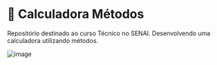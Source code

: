 # 🧮 Calculadora Métodos
Repositório destinado ao curso Técnico no SENAI. Desenvolvendo uma calculadora utilizando métodos.

![image](https://github.com/user-attachments/assets/275f58a7-8dd7-4370-82a2-47231a16a177)


